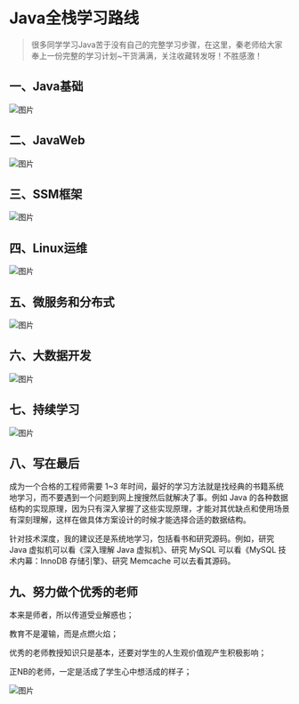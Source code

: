 # Java全栈学习路线

> 很多同学学习Java苦于没有自己的完整学习步骤，在这里，秦老师给大家奉上一份完整的学习计划~干货满满，关注收藏转发呀！不胜感激！

## 一、Java基础

![图片](https://mmbiz.qpic.cn/mmbiz_jpg/uJDAUKrGC7LBEiaxgibdgic7wYWNIvwhj8xRx6l4FM83YtSsOGyxjyEj3eOUUlSgU7n92lFeqwnJLGmu9lcqRN8vg/640?wx_fmt=jpeg&wxfrom=5&wx_lazy=1&wx_co=1)

## 二、JavaWeb

![图片](https://mmbiz.qpic.cn/mmbiz_jpg/uJDAUKrGC7LBEiaxgibdgic7wYWNIvwhj8xR5TVbCYicuoovl40492Gyiac5jia5zUbF92jP0IPJPUWLtl0KrUtibztPA/640?wx_fmt=jpeg&wxfrom=5&wx_lazy=1&wx_co=1)

## 三、SSM框架

![图片](https://mmbiz.qpic.cn/mmbiz_jpg/uJDAUKrGC7LBEiaxgibdgic7wYWNIvwhj8xkicYvEFNBDCI4ly3l1xiaiaJHCKXXamed7kPQIylm9EqGWcYsQbChxj2A/640?wx_fmt=jpeg&wxfrom=5&wx_lazy=1&wx_co=1)

## 四、Linux运维

![图片](https://mmbiz.qpic.cn/mmbiz_jpg/uJDAUKrGC7LBEiaxgibdgic7wYWNIvwhj8xiaBcq4Bx6YWVJMZq1HicI6jkDMoKeicXSD3w8Jdic1ib0G7Lc07Yic8f8ELw/640?wx_fmt=jpeg&wxfrom=5&wx_lazy=1&wx_co=1)

## 五、微服务和分布式

![图片](https://mmbiz.qpic.cn/mmbiz_jpg/uJDAUKrGC7LBEiaxgibdgic7wYWNIvwhj8xYicxpQQxSP5CVj7Syjzc1vCuwlibLxVbNNYWd8WoWOLoptjNsOLryw6A/640?wx_fmt=jpeg&wxfrom=5&wx_lazy=1&wx_co=1)

## 六、大数据开发

![图片](https://mmbiz.qpic.cn/mmbiz_jpg/uJDAUKrGC7LBEiaxgibdgic7wYWNIvwhj8xwicXcfKNOIe9G9FsoicahPhQiaaPoyBSrVp5T1yXHTictDRUcicPicOcmLrw/640?wx_fmt=jpeg&wxfrom=5&wx_lazy=1&wx_co=1)

## 七、持续学习

![图片](https://mmbiz.qpic.cn/mmbiz_jpg/uJDAUKrGC7LBEiaxgibdgic7wYWNIvwhj8xkIkF0rRXh0QMjrmDBZ6ZVFxoGkiaHN3mQwovwibOGdB0pjw0lxib0tmVQ/640?wx_fmt=jpeg&wxfrom=5&wx_lazy=1&wx_co=1)

## 八、写在最后

成为一个合格的工程师需要 1~3 年时间，最好的学习方法就是找经典的书籍系统地学习，而不要遇到一个问题到网上搜搜然后就解决了事。例如 Java 的各种数据结构的实现原理，因为只有深入掌握了这些实现原理，才能对其优缺点和使用场景有深刻理解，这样在做具体方案设计的时候才能选择合适的数据结构。

针对技术深度，我的建议还是系统地学习，包括看书和研究源码。例如，研究 Java 虚拟机可以看《深入理解 Java 虚拟机》、研究 MySQL 可以看《MySQL 技术内幕：InnoDB 存储引擎》、研究 Memcache 可以去看其源码。

## 九、努力做个优秀的老师

本来是师者，所以传道受业解惑也；

教育不是灌输，而是点燃火焰；

优秀的老师教授知识只是基本，还要对学生的人生观价值观产生积极影响；

正NB的老师，一定是活成了学生心中想活成的样子；

![图片](https://mmbiz.qpic.cn/mmbiz_jpg/uJDAUKrGC7LBEiaxgibdgic7wYWNIvwhj8xGd3bicHspwyM5njkfx0BibWEFa5ianky9qMCrRvRDQiadiaBib8KpHaCfP0g/640?wx_fmt=jpeg&wxfrom=5&wx_lazy=1&wx_co=1)